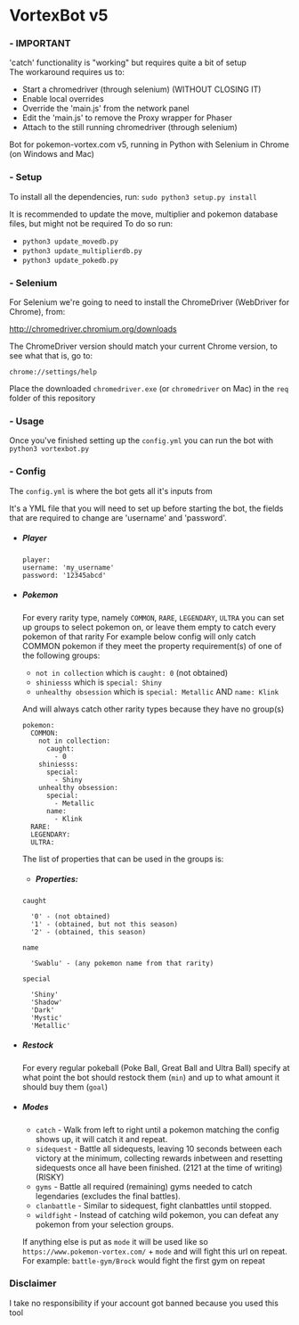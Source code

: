 
#  VortexBot v5

### - IMPORTANT
'catch' functionality is "working" but requires quite a bit of setup\
The workaround requires us to:
- Start a chromedriver (through selenium) (WITHOUT CLOSING IT)
- Enable local overrides
- Override the 'main.js' from the network panel
- Edit the 'main.js' to remove the Proxy wrapper for Phaser
- Attach to the still running chromedriver (through selenium)

Bot for pokemon-vortex.com v5, running in Python with Selenium in Chrome (on Windows and Mac)

### - Setup

To install all the dependencies, run: 
`sudo python3 setup.py install` 

It is recommended to update the move, multiplier and pokemon database files, but might not be required
To do so run:
- `python3 update_movedb.py`
- `python3 update_multiplierdb.py`
- `python3 update_pokedb.py`

###  - Selenium

For Selenium we're going to need to install the ChromeDriver (WebDriver for Chrome), from:

http://chromedriver.chromium.org/downloads

The ChromeDriver version should match your current Chrome version, to see what that is, go to:

`chrome://settings/help`

Place the downloaded `chromedriver.exe` (or `chromedriver` on Mac) in the `req` folder of this repository

### - Usage

Once you've finished setting up the `config.yml` you can run the bot with `python3 vortexbot.py`

###  - Config

The `config.yml` is where the bot gets all it's inputs from

It's a YML file that you will need to set up before starting the bot, the fields that are required to change are 'username' and 'password'.
- ##### Player
    ```
    player:
    username: 'my_username'
    password: '12345abcd'
    ```
- ##### Pokemon
    For every rarity type, namely `COMMON`, `RARE`, `LEGENDARY`, `ULTRA` you can set up groups to select pokemon on, or leave them empty to catch every pokemon of that rarity
    For example below config will only catch COMMON pokemon if they meet the property requirement(s) of one of the following  groups:
     - `not in collection` which is `caught: 0` (not obtained)
     - `shiniesss` which is `special: Shiny`
     - `unhealthy obsession` which is `special: Metallic` AND `name: Klink`
 
    And will always catch other rarity types because they have no group(s)
    ```
    pokemon:
      COMMON:
        not in collection:
          caught:
            - 0
        shiniesss:
          special:
            - Shiny
        unhealthy obsession:
          special:
            - Metallic
          name:
            - Klink
      RARE:
      LEGENDARY:
      ULTRA:
    ```
    The list of properties that can be used in the groups is:
    - ##### Properties:
     `caught` 
     
		'0' - (not obtained)
        '1' - (obtained, but not this season)
        '2' - (obtained, this season)
     `name` 
     
		'Swablu' - (any pokemon name from that rarity)
     `special` 
     
		'Shiny'
		'Shadow'
		'Dark'
		'Mystic'
		'Metallic'

- ##### Restock
  For every regular pokeball (Poke Ball, Great Ball and Ultra Ball) specify at what point the bot should restock them (`min`) and up to what amount it should buy them (`goal`)

- ##### Modes
  - `catch` - Walk from left to right until a pokemon matching the config shows up, it will catch it and repeat.
  - `sidequest` - Battle all sidequests, leaving 10 seconds between each victory at the minimum, collecting rewards inbetween and resetting sidequests once all have been finished. (2121 at the time of writing) (RISKY)
  - `gyms` - Battle all required (remaining) gyms needed to catch legendaries (excludes the final battles).
  - `clanbattle` - Similar to sidequest, fight clanbattles until stopped.
  - `wildfight` - Instead of catching wild pokemon, you can defeat any pokemon from your selection groups.

  If anything else is put as `mode` it will be used like so `https://www.pokemon-vortex.com/` + `mode` and will fight this url on repeat.
  For example: `battle-gym/Brock` would fight the first gym on repeat

### Disclaimer
I take no responsibility if your account got banned because you used this tool
